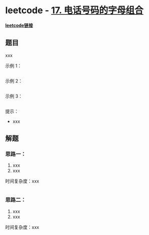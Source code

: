 # leetcode - [17. 电话号码的字母组合](https://leetcode-cn.com/problems/letter-combinations-of-a-phone-number/)

**[leetcode链接](https://leetcode-cn.com/problems/letter-combinations-of-a-phone-number/)**

## 题目

xxx

示例 1：

```

```

示例 2：

```

```

示例 3：

```

```


提示：

- xxx

## 解题

### 思路一：

1. xxx
2. xxx

 时间复杂度：xxx

```swift

```

### 思路二：

1. xxx
2. xxx

 时间复杂度：xxx

```swift

```

### 